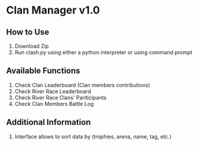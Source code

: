 # Clan Manager v1.0

## How to Use
1. Download Zip
2. Run clash.py using either a python interpreter or using command prompt

## Available Functions
1. Check Clan Leaderboard (Clan members contributions)
2. Check River Race Leaderboard
3. Check River Race Clans' Pariticipants
4. Check Clan Members Battle Log

## Additional Information
1. Interface allows to sort data by (trophies, arena, name, tag, etc.)
